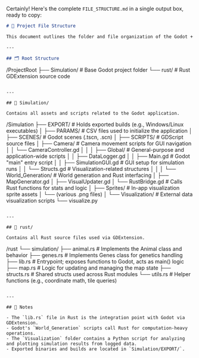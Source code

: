 Certainly! Here's the complete `FILE_STRUCTURE.md` in a single output box, ready to copy:

```markdown
# 📁 Project File Structure

This document outlines the folder and file organization of the Godot + Rust simulation project.

---

## 🗂️ Root Structure

```
/ProjectRoot
├── Simulation/          # Base Godot project folder
└── rust/                # Rust GDExtension source code
```

---

## 📁 Simulation/

Contains all assets and scripts related to the Godot application.

```
/Simulation
├── EXPORT/              # Holds exported builds (e.g., Windows/Linux executables)
│
├── PARAMS/              # CSV files used to initialize the application
│
├── SCENES/              # Godot scenes (.tscn, .scn)
│
├── SCRIPTS/             # GDScript source files
│   ├── Camera/          # Camera movement scripts for GUI navigation
│   │   └── CameraController.gd
│   │
│   ├── Global/          # General-purpose and application-wide scripts
│   │   ├── DataLogger.gd
│   │   ├── Main.gd              # Godot "main" entry script
│   │   ├── SimulationGUI.gd     # GUI setup for simulation runs
│   │   └── Structs.gd           # Visualization-related structures
│   │
│   └── World_Generation/   # World generation and Rust interfacing
│       ├── MapGenerator.gd
│       ├── VisualUpdater.gd
│       └── RustBridge.gd       # Calls Rust functions for stats and logic
│
├── Sprites/             # In-app visualization sprite assets
│   └── (various .png files)
│
└── Visualization/       # External data visualization scripts
    └── visualize.py
```

---

## 📁 rust/

Contains all Rust source files used via GDExtension.

```
/rust
└── simulation/
    ├── animal.rs        # Implements the Animal class and behavior
    ├── genes.rs         # Implements Genes class for genetics handling
    ├── lib.rs           # Entrypoint; exposes functions to Godot, acts as main() logic
    ├── map.rs           # Logic for updating and managing the map state
    ├── structs.rs       # Shared structs used across Rust modules
    └── utils.rs         # Helper functions (e.g., coordinate math, tile queries)
```

---

## 📌 Notes

- The `lib.rs` file in Rust is the integration point with Godot via GDExtension.
- Godot's `World_Generation` scripts call Rust for computation-heavy operations.
- The `Visualization` folder contains a Python script for analyzing and plotting simulation results from logged data.
- Exported binaries and builds are located in `Simulation/EXPORT/`.

```